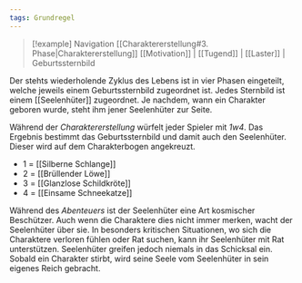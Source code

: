 ```yaml
---
tags: Grundregel
---
```

> [!example] Navigation 
>  [[Charaktererstellung#3. Phase|Charaktererstellung]]
>  [[Motivation]] | [[Tugend]] | [[Laster]] | Geburtssternbild

Der stehts wiederholende Zyklus des Lebens ist in vier Phasen eingeteilt, welche jeweils einem Geburtssternbild zugeordnet ist. Jedes Sternbild ist einem [[Seelenhüter]] zugeordnet. Je nachdem, wann ein Charakter geboren wurde, steht ihm jener Seelenhüter zur Seite.

Während der *Charaktererstellung* würfelt jeder Spieler mit *1w4*. Das Ergebnis bestimmt das Geburtssternbild und damit auch den Seelenhüter. Dieser wird auf dem Charakterbogen angekreuzt.

- 1 = [[Silberne Schlange]]
- 2 = [[Brüllender Löwe]]
- 3 = [[Glanzlose Schildkröte]]
- 4 = [[Einsame Schneekatze]]

Während des *Abenteuers* ist der Seelenhüter eine Art kosmischer Beschützer. Auch wenn die Charaktere dies nicht immer merken, wacht der Seelenhüter über sie. In besonders kritischen Situationen, wo sich die Charaktere verloren fühlen oder Rat suchen, kann ihr Seelenhüter mit Rat unterstützen. Seelenhüter greifen jedoch niemals in das Schicksal ein. Sobald ein Charakter stirbt, wird seine Seele vom Seelenhüter in sein eigenes Reich gebracht.